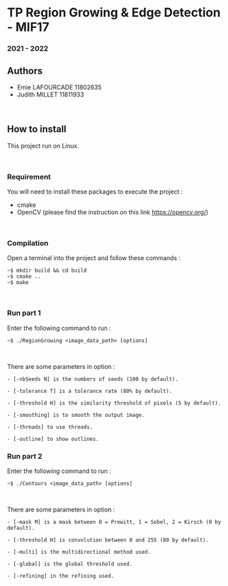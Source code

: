 # TP Region Growing & Edge Detection - MIF17
### 2021 - 2022


## Authors
- Emie LAFOURCADE 11802635
- Judith MILLET 11811933

<br/>

## How to install

This project run on Linux.

<br/>

### Requirement

You will need to install these packages to execute the project :
- cmake
- OpenCV (please find the instruction on this link  https://opencv.org/)

<br/>

### Compilation

Open a terminal into the project and follow these commands :
```
~$ mkdir build && cd build
~$ cmake ..
~$ make
```

<br/>

### Run part 1

Enter the following command to run :
``` 
~$ ./RegionGrowing <image_data_path> [options]
```
<br/>

There are some parameters in option :
```
- [-nbSeeds N] is the numbers of seeds (100 by default).

- [-tolerance T] is a tolerance rate (80% by default).

- [-threshold H] is the similarity threshold of pixels (5 by default).

- [-smoothing] is to smooth the output image.

- [-threads] to use threads.

- [-outline] to show outlines.
```

### Run part 2

Enter the following command to run :
``` 
~$ ./Contours <image_data_path> [options]
```
<br/>

There are some parameters in option :
```
- [-mask M] is a mask between 0 = Prewitt, 1 = Sobel, 2 = Kirsch (0 by default).

- [-threshold H] is convolution between 0 and 255 (80 by default).

- [-multi] is the multidirectional method used.

- [-global] is the global threshold used.

- [-refining] in the refining used.
```
